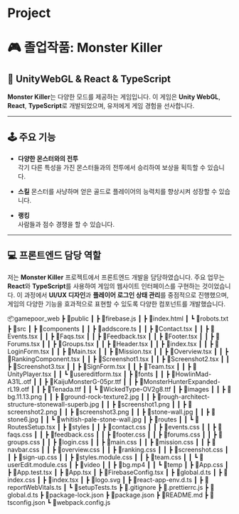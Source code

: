# Project
 
# 🎮 졸업작품: **Monster Killer** 

## 🚀 UnityWebGL & React & TypeScript

**Monster Killer**는 다양한 모드를 제공하는 게임입니다. 이 게임은 **Unity WebGL**, **React**, **TypeScript**로 개발되었으며, 유저에게 게임 경험을 선사합니다.

---

## 🕹️ 주요 기능

- **다양한 몬스터와의 전투**  
  각기 다른 특성을 가진 몬스터들과의 전투에서 승리하여 보상을 획득할 수 있습니다.

- **스킬**
  몬스터를 사냥하며 얻은 골드로 플레이어의 능력치를 향상시켜 성장할 수 있습니다.
- **랭킹**  
  사람들과 점수 경쟁을 할 수 있습니다.

---

## 💻 프론트엔드 담당 역할

저는 **Monster Killer** 프로젝트에서 프론트엔드 개발을 담당하였습니다. 주요 업무는 **React**와 **TypeScript**를 사용하여 게임의 웹사이트 인터페이스를 구현하는 것이었습니다. 이 과정에서 **UI/UX 디자인**과 **플레이어 로그인 상태 관리**를 중점적으로 진행했으며, 게임의 다양한 기능을 효과적으로 표현할 수 있도록 다양한 컴포넌트를 개발했습니다.


📦gamepoor_web
 ┣ 📂public
 ┃ ┣ 📜firebase.js
 ┃ ┣ 📜index.html
 ┃ ┗ 📜robots.txt
 ┣ 📂src
 ┃ ┣ 📂components
 ┃ ┃ ┣ 📜addscore.ts
 ┃ ┃ ┣ 📜Contact.tsx
 ┃ ┃ ┣ 📜Events.tsx
 ┃ ┃ ┣ 📜Faqs.tsx
 ┃ ┃ ┣ 📜Feedback.tsx
 ┃ ┃ ┣ 📜Footer.tsx
 ┃ ┃ ┣ 📜Forums.tsx
 ┃ ┃ ┣ 📜Groups.tsx
 ┃ ┃ ┣ 📜Header.tsx
 ┃ ┃ ┣ 📜index.tsx
 ┃ ┃ ┣ 📜LoginForm.tsx
 ┃ ┃ ┣ 📜Main.tsx
 ┃ ┃ ┣ 📜Mission.tsx
 ┃ ┃ ┣ 📜Overview.tsx
 ┃ ┃ ┣ 📜RankingComponent.tsx
 ┃ ┃ ┣ 📜Screenshot1.tsx
 ┃ ┃ ┣ 📜Screenshot2.tsx
 ┃ ┃ ┣ 📜Screenshot3.tsx
 ┃ ┃ ┣ 📜SignForm.tsx
 ┃ ┃ ┣ 📜Team.tsx
 ┃ ┃ ┣ 📜UnityPlayer.tsx
 ┃ ┃ ┗ 📜usereditform.tsx
 ┃ ┣ 📂fonts
 ┃ ┃ ┣ 📜HowlinMad-A31L.otf
 ┃ ┃ ┣ 📜KaijuMonsterG-05pr.ttf
 ┃ ┃ ┣ 📜MonsterHunterExpanded-rL19.otf
 ┃ ┃ ┣ 📜Tenada.ttf
 ┃ ┃ ┗ 📜WickedType-OV2g8.ttf
 ┃ ┣ 📂images
 ┃ ┃ ┣ 📜bg.11.13.png
 ┃ ┃ ┣ 📜ground-rock-texture2.jpg
 ┃ ┃ ┣ 📜rough-architect-structure-stonewall-superb.jpg
 ┃ ┃ ┣ 📜screenshot1.png
 ┃ ┃ ┣ 📜screenshot2.png
 ┃ ┃ ┣ 📜screenshot3.png
 ┃ ┃ ┣ 📜stone-wall.jpg
 ┃ ┃ ┣ 📜stone6.jpg
 ┃ ┃ ┗ 📜whitish-pale-stone-wall.jpg
 ┃ ┣ 📂routes
 ┃ ┃ ┗ 📜RoutesSetup.tsx
 ┃ ┣ 📂styles
 ┃ ┃ ┣ 📜contact.css
 ┃ ┃ ┣ 📜events.css
 ┃ ┃ ┣ 📜faqs.css
 ┃ ┃ ┣ 📜feedback.css
 ┃ ┃ ┣ 📜footer.css
 ┃ ┃ ┣ 📜forums.css
 ┃ ┃ ┣ 📜groups.css
 ┃ ┃ ┣ 📜login.css
 ┃ ┃ ┣ 📜main.css
 ┃ ┃ ┣ 📜mission.css
 ┃ ┃ ┣ 📜navbar.css
 ┃ ┃ ┣ 📜overview.css
 ┃ ┃ ┣ 📜ranking.css
 ┃ ┃ ┣ 📜screenshot.css
 ┃ ┃ ┣ 📜sign-up.css
 ┃ ┃ ┣ 📜styles.module.css
 ┃ ┃ ┣ 📜team.css
 ┃ ┃ ┗ 📜userEdit.module.css
 ┃ ┣ 📂video
 ┃ ┃ ┣ 📜bg.mp4
 ┃ ┃ ┗ 📜temp
 ┃ ┣ 📜App.css
 ┃ ┣ 📜App.test.tsx
 ┃ ┣ 📜App.tsx
 ┃ ┣ 📜FirebaseConfig.tsx
 ┃ ┣ 📜global.d.ts
 ┃ ┣ 📜index.css
 ┃ ┣ 📜index.tsx
 ┃ ┣ 📜logo.svg
 ┃ ┣ 📜react-app-env.d.ts
 ┃ ┣ 📜reportWebVitals.ts
 ┃ ┗ 📜setupTests.ts
 ┣ 📜.gitignore
 ┣ 📜.prettierrc.js
 ┣ 📜global.d.ts
 ┣ 📜package-lock.json
 ┣ 📜package.json
 ┣ 📜README.md
 ┣ 📜tsconfig.json
 ┗ 📜webpack.config.js






























